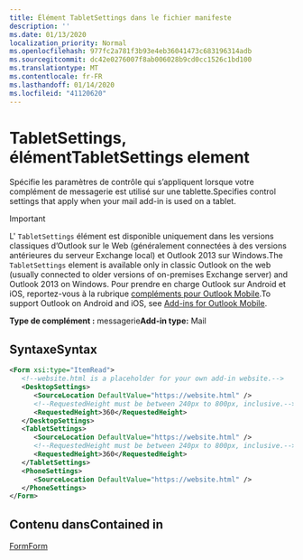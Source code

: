 ```yaml
---
title: Élément TabletSettings dans le fichier manifeste
description: ''
ms.date: 01/13/2020
localization_priority: Normal
ms.openlocfilehash: 977fc2a781f3b93e4eb36041473c683196314adb
ms.sourcegitcommit: dc42e0276007f8ab006028b9cd0cc1526c1bd100
ms.translationtype: MT
ms.contentlocale: fr-FR
ms.lasthandoff: 01/14/2020
ms.locfileid: "41120620"
---
```

# <a name="tabletsettings-element"></a><span data-ttu-id="9797e-102">TabletSettings, élément</span><span class="sxs-lookup"><span data-stu-id="9797e-102">TabletSettings element</span></span>

<span data-ttu-id="9797e-103">Spécifie les paramètres de contrôle qui s’appliquent lorsque votre complément de messagerie est utilisé sur une tablette.</span><span class="sxs-lookup"><span data-stu-id="9797e-103">Specifies control settings that apply when your mail add-in is used on a tablet.</span></span>

> [!IMPORTANT]
> <span data-ttu-id="9797e-104">L' `TabletSettings` élément est disponible uniquement dans les versions classiques d’Outlook sur le Web (généralement connectées à des versions antérieures du serveur Exchange local) et Outlook 2013 sur Windows.</span><span class="sxs-lookup"><span data-stu-id="9797e-104">The `TabletSettings` element is available only in classic Outlook on the web (usually connected to older versions of on-premises Exchange server) and Outlook 2013 on Windows.</span></span> <span data-ttu-id="9797e-105">Pour prendre en charge Outlook sur Android et iOS, reportez-vous à la rubrique [compléments pour Outlook Mobile](/outlook/add-ins/outlook-mobile-addins).</span><span class="sxs-lookup"><span data-stu-id="9797e-105">To support Outlook on Android and iOS, see [Add-ins for Outlook Mobile](/outlook/add-ins/outlook-mobile-addins).</span></span>

<span data-ttu-id="9797e-106">**Type de complément :** messagerie</span><span class="sxs-lookup"><span data-stu-id="9797e-106">**Add-in type:** Mail</span></span>

## <a name="syntax"></a><span data-ttu-id="9797e-107">Syntaxe</span><span class="sxs-lookup"><span data-stu-id="9797e-107">Syntax</span></span>

```XML
<Form xsi:type="ItemRead">
   <!--website.html is a placeholder for your own add-in website.-->
   <DesktopSettings>
      <SourceLocation DefaultValue="https://website.html" />
      <!--RequestedHeight must be between 240px to 800px, inclusive.-->
      <RequestedHeight>360</RequestedHeight>
   </DesktopSettings>
   <TabletSettings>
      <SourceLocation DefaultValue="https://website.html" />
      <!--RequestedHeight must be between 240px to 800px, inclusive.-->
      <RequestedHeight>360</RequestedHeight>
   </TabletSettings>
   <PhoneSettings>
      <SourceLocation DefaultValue="https://website.html" />
   </PhoneSettings>
</Form>
```

## <a name="contained-in"></a><span data-ttu-id="9797e-108">Contenu dans</span><span class="sxs-lookup"><span data-stu-id="9797e-108">Contained in</span></span>

[<span data-ttu-id="9797e-109">Form</span><span class="sxs-lookup"><span data-stu-id="9797e-109">Form</span></span>](form.md)

